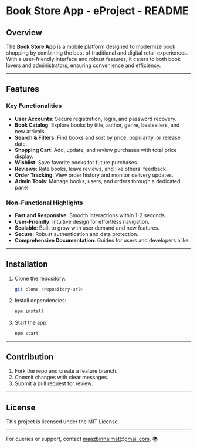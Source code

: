 # Book Store App - eProject - README

## Overview  
The **Book Store App** is a mobile platform designed to modernize book shopping by combining the best of traditional and digital retail experiences. With a user-friendly interface and robust features, it caters to both book lovers and administrators, ensuring convenience and efficiency.

---

## Features  

### Key Functionalities  
- **User Accounts**: Secure registration, login, and password recovery.  
- **Book Catalog**: Explore books by title, author, genre, bestsellers, and new arrivals.  
- **Search & Filters**: Find books and sort by price, popularity, or release date.  
- **Shopping Cart**: Add, update, and review purchases with total price display.  
- **Wishlist**: Save favorite books for future purchases.  
- **Reviews**: Rate books, leave reviews, and like others' feedback.  
- **Order Tracking**: View order history and monitor delivery updates.  
- **Admin Tools**: Manage books, users, and orders through a dedicated panel.  

### Non-Functional Highlights  
- **Fast and Responsive**: Smooth interactions within 1-2 seconds.  
- **User-Friendly**: Intuitive design for effortless navigation.  
- **Scalable**: Built to grow with user demand and new features.  
- **Secure**: Robust authentication and data protection.  
- **Comprehensive Documentation**: Guides for users and developers alike.  

---

## Installation  

1. Clone the repository:  
   ```bash
   git clone <repository-url>
   ```  
2. Install dependencies:  
   ```bash
   npm install
   ```  
3. Start the app:  
   ```bash
   npm start
   ```  

---

## Contribution  

1. Fork the repo and create a feature branch.  
2. Commit changes with clear messages.  
3. Submit a pull request for review.  

---

## License  
This project is licensed under the MIT License.  

---

For queries or support, contact [maazbinnaimat@gmail.com](mailto:maazbinnaimat@gmail.com). 📚 
